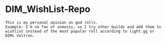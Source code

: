 # DIM_WishList-Repo
    This is my personal opinion on god rolls.
    Example: I'm no fan of osmosis, so I try other builds and add them to wishlist instead of the most popular roll according to light.gg or DIMs Voltron.
